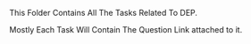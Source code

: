 This Folder Contains All The Tasks Related To DEP.

Mostly Each Task Will Contain The Question Link attached to it.